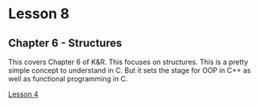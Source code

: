 # Lesson 8

## Chapter 6 - Structures

This covers Chapter 6 of K&R. This focuses on structures. This is a pretty simple concept to understand in C.  But it sets the stage for OOP in C++ as well as functional programming in C.

[Lesson 4](https://www.cc4e.com/lessons/pointers)
